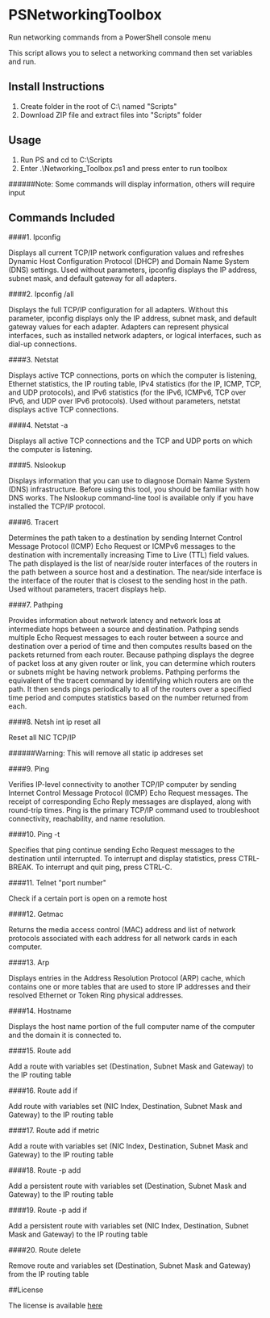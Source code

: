 # PSNetworkingToolbox

Run networking commands from a PowerShell console menu

This script allows you to select a networking command then set variables and run.

## Install Instructions

1. Create folder in the root of C:\ named "Scripts"
2. Download ZIP file and extract files into "Scripts" folder

## Usage

1. Run PS and cd to C:\Scripts
2. Enter .\Networking_Toolbox.ps1 and press enter to run toolbox

######Note: Some commands will display information, others will require input

## Commands Included

####1. Ipconfig

Displays all current TCP/IP network configuration values and refreshes Dynamic Host Configuration Protocol (DHCP) and Domain Name System (DNS) settings. Used without parameters, ipconfig displays the IP address, subnet mask, and default gateway for all adapters.

####2. Ipconfig /all

Displays the full TCP/IP configuration for all adapters. Without this parameter, ipconfig displays only the IP address, subnet mask, and default gateway values for each adapter. Adapters can represent physical interfaces, such as installed network adapters, or logical interfaces, such as dial-up connections.

####3. Netstat

Displays active TCP connections, ports on which the computer is listening, Ethernet statistics, the IP routing table, IPv4 statistics (for the IP, ICMP, TCP, and UDP protocols), and IPv6 statistics (for the IPv6, ICMPv6, TCP over IPv6, and UDP over IPv6 protocols). Used without parameters, netstat displays active TCP connections.

####4. Netstat -a

Displays all active TCP connections and the TCP and UDP ports on which the computer is listening.

####5. Nslookup

Displays information that you can use to diagnose Domain Name System (DNS) infrastructure. Before using this tool, you should be familiar with how DNS works. The Nslookup command-line tool is available only if you have installed the TCP/IP protocol.

####6. Tracert

Determines the path taken to a destination by sending Internet Control Message Protocol (ICMP) Echo Request or ICMPv6 messages to the destination with incrementally increasing Time to Live (TTL) field values. The path displayed is the list of near/side router interfaces of the routers in the path between a source host and a destination. The near/side interface is the interface of the router that is closest to the sending host in the path. Used without parameters, tracert displays help.

####7. Pathping 

Provides information about network latency and network loss at intermediate hops between a source and destination. Pathping sends multiple Echo Request messages to each router between a source and destination over a period of time and then computes results based on the packets returned from each router. Because pathping displays the degree of packet loss at any given router or link, you can determine which routers or subnets might be having network problems. Pathping performs the equivalent of the tracert command by identifying which routers are on the path. It then sends pings periodically to all of the routers over a specified time period and computes statistics based on the number returned from each.

####8. Netsh int ip reset all 

Reset all NIC TCP/IP

######Warning: This will remove all static ip addreses set

####9. Ping

Verifies IP-level connectivity to another TCP/IP computer by sending Internet Control Message Protocol (ICMP) Echo Request messages. The receipt of corresponding Echo Reply messages are displayed, along with round-trip times. Ping is the primary TCP/IP command used to troubleshoot connectivity, reachability, and name resolution.

####10. Ping -t

Specifies that ping continue sending Echo Request messages to the destination until interrupted. To interrupt and display statistics, press CTRL-BREAK. To interrupt and quit ping, press CTRL-C.

####11. Telnet "port number"

Check if a certain port is open on a remote host

####12. Getmac

Returns the media access control (MAC) address and list of network protocols associated with each address for all network cards in each computer.

####13. Arp

Displays entries in the Address Resolution Protocol (ARP) cache, which contains one or more tables that are used to store IP addresses and their resolved Ethernet or Token Ring physical addresses.

####14. Hostname

Displays the host name portion of the full computer name of the computer and the domain it is connected to.

####15. Route add

Add a route with variables set (Destination, Subnet Mask and Gateway) to the IP routing table

####16. Route add if

Add route with variables set (NIC Index, Destination, Subnet Mask and Gateway) to the IP routing table

####17. Route add if metric

Add a route with variables set (NIC Index, Destination, Subnet Mask and Gateway) to the IP routing table

####18. Route -p add

Add a persistent route with variables set (Destination, Subnet Mask and Gateway) to the IP routing table

####19. Route -p add if

Add a persistent route with variables set (NIC Index, Destination, Subnet Mask and Gateway) to the IP routing table

####20. Route delete

Remove route and variables set (Destination, Subnet Mask and Gateway) from the IP routing table

##License

The license is available [here](https://github.com/oliverjamesfletcher/PSNetworkingToolbox/blob/master/License)
